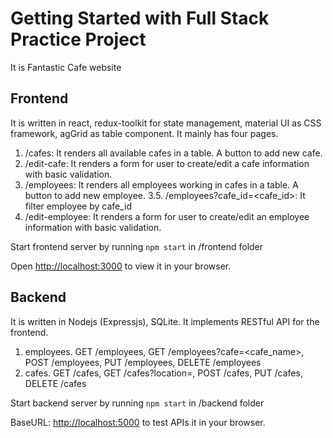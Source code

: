 # Getting Started with Full Stack Practice Project

It is Fantastic Cafe website

   
## Frontend
It is written in react, redux-toolkit for state management, material UI as CSS framework, agGrid as table component.
It mainly has four pages.
1. /cafes: It renders all available cafes in a table. A button to add new cafe.
2. /edit-cafe: It renders a form for user to create/edit a cafe information with basic validation.
3. /employees: It renders all employees working in cafes in a table. A button to add new employee.
3.5. /employees?cafe_id=<cafe_id>: It filter employee by cafe_id 
4. /edit-employee: It renders a form for user to create/edit an employee information with basic validation.

Start frontend server by running
`npm start` in /frontend folder

Open [http://localhost:3000](http://localhost:3000) to view it in your browser.

## Backend
It is written in Nodejs (Expressjs), SQLite. It implements RESTful API for the frontend.
1. employees. GET /employees, GET /employees?cafe=<cafe_name>, POST /employees, PUT /employees, DELETE /employees
2. cafes. GET /cafes, GET /cafes?location=<location>, POST /cafes, PUT /cafes, DELETE /cafes

Start backend server by running
`npm start` in /backend folder

BaseURL: [http://localhost:5000](http://localhost:5000) to test APIs it in your browser.